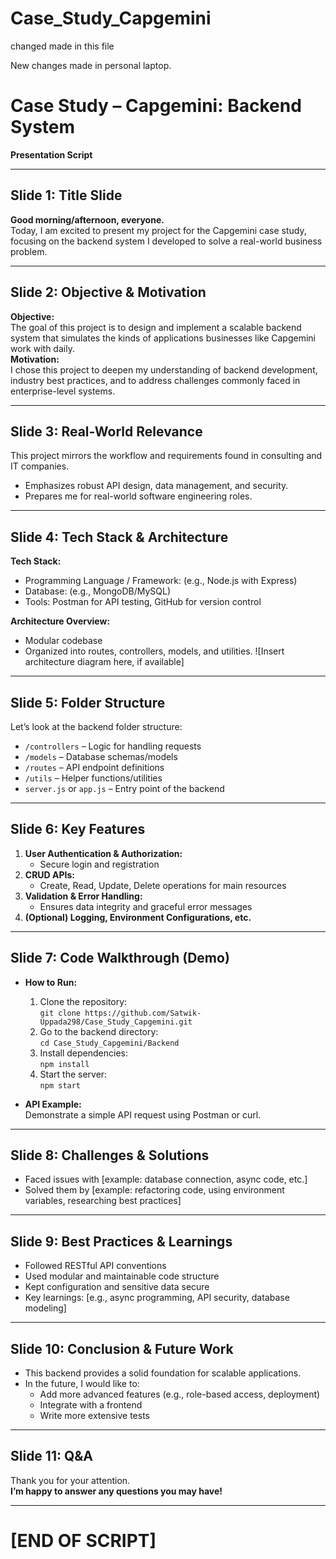 # Case_Study_Capgemini

changed made in this file

New changes made in personal laptop.
# Case Study – Capgemini: Backend System  
**Presentation Script**

---

## Slide 1: Title Slide
**Good morning/afternoon, everyone.**  
Today, I am excited to present my project for the Capgemini case study, focusing on the backend system I developed to solve a real-world business problem.  

---

## Slide 2: Objective & Motivation
**Objective:**  
The goal of this project is to design and implement a scalable backend system that simulates the kinds of applications businesses like Capgemini work with daily.  
**Motivation:**  
I chose this project to deepen my understanding of backend development, industry best practices, and to address challenges commonly faced in enterprise-level systems.

---

## Slide 3: Real-World Relevance
This project mirrors the workflow and requirements found in consulting and IT companies.  
- Emphasizes robust API design, data management, and security.
- Prepares me for real-world software engineering roles.

---

## Slide 4: Tech Stack & Architecture
**Tech Stack:**
- Programming Language / Framework: (e.g., Node.js with Express)
- Database: (e.g., MongoDB/MySQL)
- Tools: Postman for API testing, GitHub for version control

**Architecture Overview:**  
- Modular codebase
- Organized into routes, controllers, models, and utilities.
![Insert architecture diagram here, if available]

---

## Slide 5: Folder Structure
Let’s look at the backend folder structure:
- `/controllers` – Logic for handling requests
- `/models` – Database schemas/models
- `/routes` – API endpoint definitions
- `/utils` – Helper functions/utilities
- `server.js` or `app.js` – Entry point of the backend

---

## Slide 6: Key Features
1. **User Authentication & Authorization:**  
   - Secure login and registration
2. **CRUD APIs:**  
   - Create, Read, Update, Delete operations for main resources
3. **Validation & Error Handling:**  
   - Ensures data integrity and graceful error messages
4. **(Optional) Logging, Environment Configurations, etc.**

---

## Slide 7: Code Walkthrough (Demo)
- **How to Run:**
  1. Clone the repository:  
     `git clone https://github.com/Satwik-Uppada298/Case_Study_Capgemini.git`
  2. Go to the backend directory:  
     `cd Case_Study_Capgemini/Backend`
  3. Install dependencies:  
     `npm install`
  4. Start the server:  
     `npm start`

- **API Example:**  
  Demonstrate a simple API request using Postman or curl.

---

## Slide 8: Challenges & Solutions
- Faced issues with [example: database connection, async code, etc.]
- Solved them by [example: refactoring code, using environment variables, researching best practices]

---

## Slide 9: Best Practices & Learnings  
- Followed RESTful API conventions
- Used modular and maintainable code structure
- Kept configuration and sensitive data secure
- Key learnings: [e.g., async programming, API security, database modeling]

---

## Slide 10: Conclusion & Future Work
- This backend provides a solid foundation for scalable applications.
- In the future, I would like to:
  - Add more advanced features (e.g., role-based access, deployment)
  - Integrate with a frontend
  - Write more extensive tests

---

## Slide 11: Q&A
Thank you for your attention.  
**I’m happy to answer any questions you may have!**

---

# [END OF SCRIPT]
